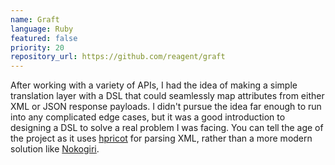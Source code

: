 ```yaml
---
name: Graft
language: Ruby
featured: false
priority: 20
repository_url: https://github.com/reagent/graft
---
```


After working with a variety of APIs, I had the idea of making a simple
translation layer with a DSL that could seamlessly map attributes from either
XML or JSON response payloads. I didn't pursue the idea far enough to run into
any complicated edge cases, but it was a good introduction to designing a DSL to
solve a real problem I was facing. You can tell the age of the project as it
uses [hpricot][1] for parsing XML, rather than a more modern solution like
[Nokogiri][2].

[1]: https://github.com/hpricot/hpricot
[2]: https://github.com/sparklemotion/nokogiri
